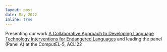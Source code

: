 ```yaml
---
layout: post
date: May 2022
inline: true
---
```


Presenting our work [A Collaborative Approach to Developing Language Technology Interventions for Endangered Languages](https://www.youtube.com/watch?v=NwTspCQ6fqI) and leading the panel (Panel A) at the ComputEL-5, ACL'22 
